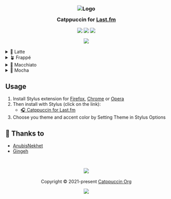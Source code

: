 <h3 align="center">
	<img src="https://raw.githubusercontent.com/catppuccin/catppuccin/main/assets/logos/exports/1544x1544_circle.png" width="100" alt="Logo"/><br/>
	<img src="https://raw.githubusercontent.com/catppuccin/catppuccin/main/assets/misc/transparent.png" height="30" width="0px"/>
	Catppuccin for <a href="https://last.fm">Last.fm</a>
	<img src="https://raw.githubusercontent.com/catppuccin/catppuccin/main/assets/misc/transparent.png" height="30" width="0px"/>
</h3>

<p align="center">
	<a href="https://github.com/catppuccin/lastfm/stargazers"><img src="https://img.shields.io/github/stars/catppuccin/lastfm?colorA=363a4f&colorB=b7bdf8&style=for-the-badge"></a>
	<a href="https://github.com/catppuccin/lastfm/issues"><img src="https://img.shields.io/github/issues/catppuccin/lastfm?colorA=363a4f&colorB=f5a97f&style=for-the-badge"></a>
	<a href="https://github.com/catppuccin/lastfm/contributors"><img src="https://img.shields.io/github/contributors/catppuccin/lastfm?colorA=363a4f&colorB=a6da95&style=for-the-badge"></a>
</p>

<p align="center">
	<img src="assets/preview.png"/>
</p>

<details>
<summary>🌻 Latte</summary>
<img src="assets/latte.webp"/>
</details>
<details>
<summary>🪴 Frappé</summary>
<img src="assets/frappe.webp"/>
</details>
<details>
<summary>🌺 Macchiato</summary>
<img src="assets/macchiato.webp"/>
</details>
<details>
<summary>🌿 Mocha</summary>
<img src="assets/mocha.webp"/>
</details>

## Usage

1. Install Stylus extension for [Firefox](https://addons.mozilla.org/en-US/firefox/addon/styl-us/), [Chrome](https://chrome.google.com/webstore/detail/stylus/clngdbkpkpeebahjckkjfobafhncgmne) or [Opera](https://addons.opera.com/en-gb/extensions/details/stylus/)
2. Then install with Stylus (click on the link):
    - [🎧 Catppuccin for Last.fm](https://github.com/catppuccin/lastfm/raw/main/src/LastfmCatppuccin.user.css)
3. Choose you theme and accent color by Setting Theme in Stylus Options


## 💝 Thanks to

- [AnubisNekhet](https://github.com/AnubisNekhet)
- [Gingeh](https://github.com/Gingeh)

&nbsp;

<p align="center">
	<img src="https://raw.githubusercontent.com/catppuccin/catppuccin/main/assets/footers/gray0_ctp_on_line.svg?sanitize=true" />
</p>

<p align="center">
	Copyright &copy; 2021-present <a href="https://github.com/catppuccin" target="_blank">Catppuccin Org</a>
</p>

<p align="center">
	<a href="https://github.com/catppuccin/catppuccin/blob/main/LICENSE"><img src="https://img.shields.io/static/v1.svg?style=for-the-badge&label=License&message=MIT&logoColor=d9e0ee&colorA=363a4f&colorB=b7bdf8"/></a>
</p>
